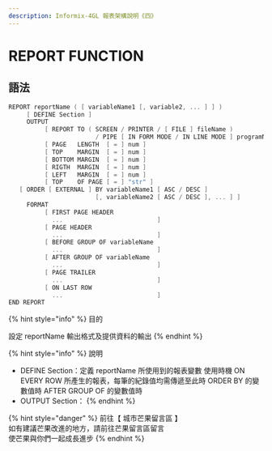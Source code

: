 ```yaml
---
description: Informix-4GL 報表架構說明《四》
---
```


# REPORT FUNCTION

## 語法

```objectivec
REPORT reportName ( [ variableName1 [, variable2, ... ] ] )
     [ DEFINE Section ]
     OUTPUT
          [ REPORT TO ( SCREEN / PRINTER / [ FILE ] fileName )
                        / PIPE [ IN FORM MODE / IN LINE MODE ] programName ]
          [ PAGE   LENGTH  [ = ] num ]
          [ TOP    MARGIN  [ = ] num ]
          [ BOTTOM MARGIN  [ = ] num ]
          [ RIGTH  MARGIN  [ = ] num ]
          [ LEFT   MARGIN  [ = ] num ]
          [ TOP    OF PAGE [ = ] "str" ]
   [ ORDER [ EXTERNAL ] BY variableName1 [ ASC / DESC ]
                        [, variableName2 [ ASC / DESC ], ... ] ]
     FORMAT
          [ FIRST PAGE HEADER
            ...                          ]
          [ PAGE HEADER
            ...                          ]
          [ BEFORE GROUP OF variableName
            ...                          ]
          [ AFTER GROUP OF variableName
            ...                          ]
          [ PAGE TRAILER
            ...                          ]
          [ ON LAST ROW
            ...                          ]
END REPORT
```

{% hint style="info" %}
目的

設定 reportName 輸出格式及提供資料的輸出
{% endhint %}

{% hint style="info" %}
說明

* DEFINE Section：定義 reportName 所使用到的報表變數 使用時機 ON EVERY ROW 所產生的報表，每筆的紀錄值均需傳遞至此時 ORDER BY 的變數值時 AFTER GROUP OF 的變數值時
* OUTPUT Section：
{% endhint %}

{% hint style="danger" %}
前往【 城市芒果留言區 】  
如有建議芒果改進的地方，請前往芒果留言區留言  
使芒果與你們一起成長進步
{% endhint %}

